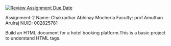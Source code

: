 [![Review Assignment Due Date](https://classroom.github.com/assets/deadline-readme-button-24ddc0f5d75046c5622901739e7c5dd533143b0c8e959d652212380cedb1ea36.svg)](https://classroom.github.com/a/q7-BXQLg)


Assignment-2
Name: Chakradhar Abhinay Mocherla
Faculty: prof.Amuthan Arulraj
NUID: 002825781

Build an HTML document for a hotel booking platform.This is a basic project to understand HTML tags.